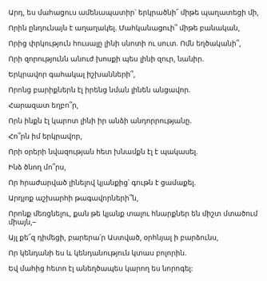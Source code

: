 Արդ, ես մահացուս ամենապատիր՝ երկրածնի՜ միթե պաղատեցի մի,


Որին ընդունայն է աղաղակել. Մահկանացուի՞ միթե բանական,


Որից փրկություն հուսալը լինի սնոտի ու սուտ. Ոմն եղծականի՞,


Որի զորությունն անուժ խոսքի պես լինի զուր, նանիր.


Երկրավոր գահակալ իշխանների՞,


Որոնց բարիքներն էլ իրենց նման լինեն անցավոր.


Հարազատ եղբո՞ր,


Որն ինքն էլ կարոտ լինի իր անձի անդորրությանը.


Հո՞րն իմ երկրավոր,


Որի օրերի նվազության հետ խնամքն էլ է պակասել.


Ինձ ծնող մո՞րս,


Որ հրաժարված լինելով կյանքից՝ գութն է ցամաքել.


Արդյոք աշխարհի թագավորների՞ն,


Որոնք մեռցնելու, քան թե կյանք տալու հնարքներ են միշտ մտածում միայն,–


Այլ քե՜զ դիմեցի, բարերա՛ր Աստված, օրհնյալ ի բարձունս,


Որ կենդանի ես և կենդանություն կտաս բոլորին.


Եվ մահից հետո էլ անեղծապես կարող ես նորոգել: